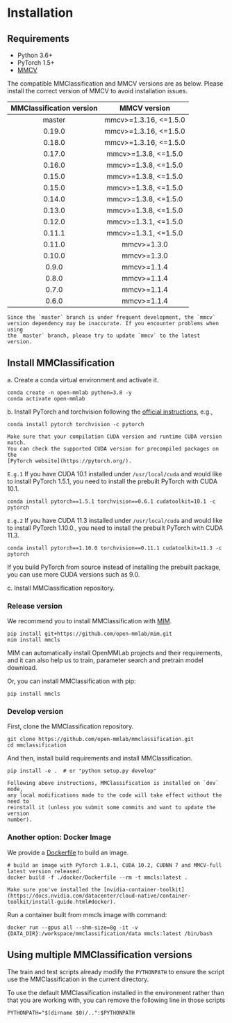 # Installation

## Requirements

- Python 3.6+
- PyTorch 1.5+
- [MMCV](https://github.com/open-mmlab/mmcv)

The compatible MMClassification and MMCV versions are as below. Please install the correct version of MMCV to avoid installation issues.

| MMClassification version |     MMCV version      |
|:------------------------:|:---------------------:|
| master                   | mmcv>=1.3.16, <=1.5.0 |
| 0.19.0                   | mmcv>=1.3.16, <=1.5.0 |
| 0.18.0                   | mmcv>=1.3.16, <=1.5.0 |
| 0.17.0                   | mmcv>=1.3.8, <=1.5.0  |
| 0.16.0                   | mmcv>=1.3.8, <=1.5.0  |
| 0.15.0                   | mmcv>=1.3.8, <=1.5.0  |
| 0.15.0                   | mmcv>=1.3.8, <=1.5.0  |
| 0.14.0                   | mmcv>=1.3.8, <=1.5.0  |
| 0.13.0                   | mmcv>=1.3.8, <=1.5.0  |
| 0.12.0                   | mmcv>=1.3.1, <=1.5.0  |
| 0.11.1                   | mmcv>=1.3.1, <=1.5.0  |
| 0.11.0                   | mmcv>=1.3.0           |
| 0.10.0                   | mmcv>=1.3.0           |
| 0.9.0                    | mmcv>=1.1.4           |
| 0.8.0                    | mmcv>=1.1.4           |
| 0.7.0                    | mmcv>=1.1.4           |
| 0.6.0                    | mmcv>=1.1.4           |

```{note}
Since the `master` branch is under frequent development, the `mmcv`
version dependency may be inaccurate. If you encounter problems when using
the `master` branch, please try to update `mmcv` to the latest version.
```

## Install MMClassification

a. Create a conda virtual environment and activate it.

```shell
conda create -n open-mmlab python=3.8 -y
conda activate open-mmlab
```

b. Install PyTorch and torchvision following the [official instructions](https://pytorch.org/), e.g.,

```shell
conda install pytorch torchvision -c pytorch
```

```{note}
Make sure that your compilation CUDA version and runtime CUDA version match.
You can check the supported CUDA version for precompiled packages on the
[PyTorch website](https://pytorch.org/).
```

`E.g.1` If you have CUDA 10.1 installed under `/usr/local/cuda` and would like to install
PyTorch 1.5.1, you need to install the prebuilt PyTorch with CUDA 10.1.

```shell
conda install pytorch==1.5.1 torchvision==0.6.1 cudatoolkit=10.1 -c pytorch
```

`E.g.2` If you have CUDA 11.3 installed under `/usr/local/cuda` and would like to install
PyTorch 1.10.0., you need to install the prebuilt PyTorch with CUDA 11.3.

```shell
conda install pytorch==1.10.0 torchvision==0.11.1 cudatoolkit=11.3 -c pytorch
```

If you build PyTorch from source instead of installing the prebuilt package,
you can use more CUDA versions such as 9.0.

c. Install MMClassification repository.

### Release version

We recommend you to install MMClassification with [MIM](https://github.com/open-mmlab/mim).

```shell
pip install git+https://github.com/open-mmlab/mim.git
mim install mmcls
```

MIM can automatically install OpenMMLab projects and their requirements,
and it can also help us to train, parameter search and pretrain model download.

Or, you can install MMClassification with pip:

```shell
pip install mmcls
```

### Develop version

First, clone the MMClassification repository.

```shell
git clone https://github.com/open-mmlab/mmclassification.git
cd mmclassification
```

And then, install build requirements and install MMClassification.

```shell
pip install -e .  # or "python setup.py develop"
```

```{note}
Following above instructions, MMClassification is installed on `dev` mode,
any local modifications made to the code will take effect without the need to
reinstall it (unless you submit some commits and want to update the version
number).
```

### Another option: Docker Image

We provide a [Dockerfile](https://github.com/open-mmlab/mmclassification/blob/master/docker/Dockerfile) to build an image.

```shell
# build an image with PyTorch 1.8.1, CUDA 10.2, CUDNN 7 and MMCV-full latest version released.
docker build -f ./docker/Dockerfile --rm -t mmcls:latest .
```

```{important}
Make sure you've installed the [nvidia-container-toolkit](https://docs.nvidia.com/datacenter/cloud-native/container-toolkit/install-guide.html#docker).
```

Run a container built from mmcls image with command:

```shell
docker run --gpus all --shm-size=8g -it -v {DATA_DIR}:/workspace/mmclassification/data mmcls:latest /bin/bash
```

## Using multiple MMClassification versions

The train and test scripts already modify the `PYTHONPATH` to ensure the script use the MMClassification in the current directory.

To use the default MMClassification installed in the environment rather than that you are working with, you can remove the following line in those scripts

```shell
PYTHONPATH="$(dirname $0)/..":$PYTHONPATH
```

